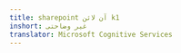 ```yaml
---
title: sharepoint آن لائن k1
inshort: غیر وضاحتی
translator: Microsoft Cognitive Services
---
```




